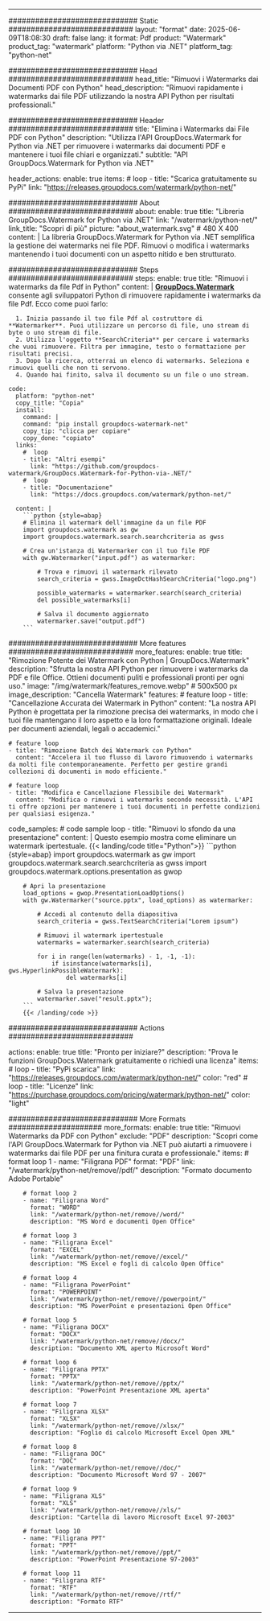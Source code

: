 
---
############################# Static ############################
layout: "format"
date:  2025-06-09T18:08:30
draft: false
lang: it
format: Pdf
product: "Watermark"
product_tag: "watermark"
platform: "Python via .NET"
platform_tag: "python-net"

############################# Head ############################
head_title: "Rimuovi i Watermarks dai Documenti PDF con Python"
head_description: "Rimuovi rapidamente i watermarks dai file PDF utilizzando la nostra API Python per risultati professionali."

############################# Header ############################
title: "Elimina i Watermarks dai File PDF con Python" 
description: "Utilizza l'API GroupDocs.Watermark for Python via .NET per rimuovere i watermarks dai documenti PDF e mantenere i tuoi file chiari e organizzati."
subtitle: "API GroupDocs.Watermark for Python via .NET" 

header_actions:
  enable: true
  items:
    #  loop
    - title: "Scarica gratuitamente su PyPi"
      link: "https://releases.groupdocs.com/watermark/python-net/"
      
############################# About ############################
about:
    enable: true
    title: "Libreria GroupDocs.Watermark for Python via .NET"
    link: "/watermark/python-net/"
    link_title: "Scopri di più"
    picture: "about_watermark.svg" # 480 X 400
    content: |
       La libreria GroupDocs.Watermark for Python via .NET semplifica la gestione dei watermarks nei file PDF. Rimuovi o modifica i watermarks mantenendo i tuoi documenti con un aspetto nitido e ben strutturato.

############################# Steps ############################
steps:
    enable: true
    title: "Rimuovi i watermarks da file Pdf in Python"
    content: |
      **[GroupDocs.Watermark](https://products.groupdocs.com/watermark/python-net/)** consente agli sviluppatori Python di rimuovere rapidamente i watermarks da file Pdf. Ecco come puoi farlo:
      
      1. Inizia passando il tuo file Pdf al costruttore di **Watermarker**. Puoi utilizzare un percorso di file, uno stream di byte o uno stream di file.
      2. Utilizza l'oggetto **SearchCriteria** per cercare i watermarks che vuoi rimuovere. Filtra per immagine, testo o formattazione per risultati precisi.
      3. Dopo la ricerca, otterrai un elenco di watermarks. Seleziona e rimuovi quelli che non ti servono.
      4. Quando hai finito, salva il documento su un file o uno stream.
   
    code:
      platform: "python-net"
      copy_title: "Copia"
      install:
        command: |
        command: "pip install groupdocs-watermark-net"
        copy_tip: "clicca per copiare"
        copy_done: "copiato"
      links:
        #  loop
        - title: "Altri esempi"
          link: "https://github.com/groupdocs-watermark/GroupDocs.Watermark-for-Python-via-.NET/"
        #  loop
        - title: "Documentazione"
          link: "https://docs.groupdocs.com/watermark/python-net/"
          
      content: |
        ```python {style=abap}
        # Elimina il watermark dell'immagine da un file PDF
        import groupdocs.watermark as gw
        import groupdocs.watermark.search.searchcriteria as gwss

        # Crea un'istanza di Watermarker con il tuo file PDF
        with gw.Watermarker("input.pdf") as watermarker:

            # Trova e rimuovi il watermark rilevato
            search_criteria = gwss.ImageDctHashSearchCriteria("logo.png")

            possible_watermarks = watermarker.search(search_criteria)
            del possible_watermarks[i]

            # Salva il documento aggiornato
            watermarker.save("output.pdf")
        ```  

############################# More features ############################
more_features:
  enable: true
  title: "Rimozione Potente dei Watermark con Python | GroupDocs.Watermark"
  description: "Sfrutta la nostra API Python per rimuovere i watermarks da PDF e file Office. Ottieni documenti puliti e professionali pronti per ogni uso."
  image: "/img/watermark/features_remove.webp" # 500x500 px
  image_description: "Cancella Watermark"
  features:
    # feature loop
    - title: "Cancellazione Accurata dei Watermark in Python"
      content: "La nostra API Python è progettata per la rimozione precisa dei watermarks, in modo che i tuoi file mantengano il loro aspetto e la loro formattazione originali. Ideale per documenti aziendali, legali o accademici."

    # feature loop
    - title: "Rimozione Batch dei Watermark con Python"
      content: "Accelera il tuo flusso di lavoro rimuovendo i watermarks da molti file contemporaneamente. Perfetto per gestire grandi collezioni di documenti in modo efficiente."

    # feature loop
    - title: "Modifica e Cancellazione Flessibile dei Watermark"
      content: "Modifica o rimuovi i watermarks secondo necessità. L'API ti offre opzioni per mantenere i tuoi documenti in perfette condizioni per qualsiasi esigenza."
      
  code_samples:
    # code sample loop
    - title: "Rimuovi lo sfondo da una presentazione"
      content: |
        Questo esempio mostra come eliminare un watermark ipertestuale.
        {{< landing/code title="Python">}}
        ```python {style=abap}
        import groupdocs.watermark as gw
        import groupdocs.watermark.search.searchcriteria as gwss
        import groupdocs.watermark.options.presentation as gwop

        # Apri la presentazione
        load_options = gwop.PresentationLoadOptions()
        with gw.Watermarker("source.pptx", load_options) as watermarker:

            # Accedi al contenuto della diapositiva
            search_criteria = gwss.TextSearchCriteria("Lorem ipsum")

            # Rimuovi il watermark ipertestuale
            watermarks = watermarker.search(search_criteria)

            for i in range(len(watermarks) - 1, -1, -1):
                if isinstance(watermarks[i], gws.HyperlinkPossibleWatermark):
                    del watermarks[i]

            # Salva la presentazione
            watermarker.save("result.pptx");
        ```
        {{< /landing/code >}}


############################# Actions ############################

actions:
  enable: true
  title: "Pronto per iniziare?"
  description: "Prova le funzioni GroupDocs.Watermark gratuitamente o richiedi una licenza"
  items:
    #  loop
    - title: "PyPi scarica"
      link: "https://releases.groupdocs.com/watermark/python-net/"
      color: "red"
        #  loop
    - title: "Licenze"
      link: "https://purchase.groupdocs.com/pricing/watermark/python-net/"
      color: "light"


############################# More Formats #####################
more_formats:
    enable: true
    title: "Rimuovi Watermarks da PDF con Python"
    exclude: "PDF"
    description: "Scopri come l'API GroupDocs.Watermark for Python via .NET può aiutarti a rimuovere i watermarks dai file PDF per una finitura curata e professionale."
    items: 
        # format loop 1
        - name: "Filigrana PDF"
          format: "PDF"
          link: "/watermark/python-net/remove//pdf/"
          description: "Formato documento Adobe Portable"

        # format loop 2
        - name: "Filigrana Word"
          format: "WORD"
          link: "/watermark/python-net/remove//word/"
          description: "MS Word e documenti Open Office"
          
        # format loop 3
        - name: "Filigrana Excel"
          format: "EXCEL"
          link: "/watermark/python-net/remove//excel/"
          description: "MS Excel e fogli di calcolo Open Office"

        # format loop 4
        - name: "Filigrana PowerPoint"
          format: "POWERPOINT"
          link: "/watermark/python-net/remove//powerpoint/"
          description: "MS PowerPoint e presentazioni Open Office"

        # format loop 5
        - name: "Filigrana DOCX"
          format: "DOCX"
          link: "/watermark/python-net/remove//docx/"
          description: "Documento XML aperto Microsoft Word"
          
        # format loop 6
        - name: "Filigrana PPTX"
          format: "PPTX"
          link: "/watermark/python-net/remove//pptx/"
          description: "PowerPoint Presentazione XML aperta"
          
        # format loop 7
        - name: "Filigrana XLSX"
          format: "XLSX"
          link: "/watermark/python-net/remove//xlsx/"
          description: "Foglio di calcolo Microsoft Excel Open XML"

        # format loop 8
        - name: "Filigrana DOC"
          format: "DOC"
          link: "/watermark/python-net/remove//doc/"
          description: "Documento Microsoft Word 97 - 2007"

        # format loop 9
        - name: "Filigrana XLS"
          format: "XLS"
          link: "/watermark/python-net/remove//xls/"
          description: "Cartella di lavoro Microsoft Excel 97-2003"

        # format loop 10
        - name: "Filigrana PPT"
          format: "PPT"
          link: "/watermark/python-net/remove//ppt/"
          description: "PowerPoint Presentazione 97-2003"

        # format loop 11
        - name: "Filigrana RTF"
          format: "RTF"
          link: "/watermark/python-net/remove//rtf/"
          description: "Formato RTF"

---